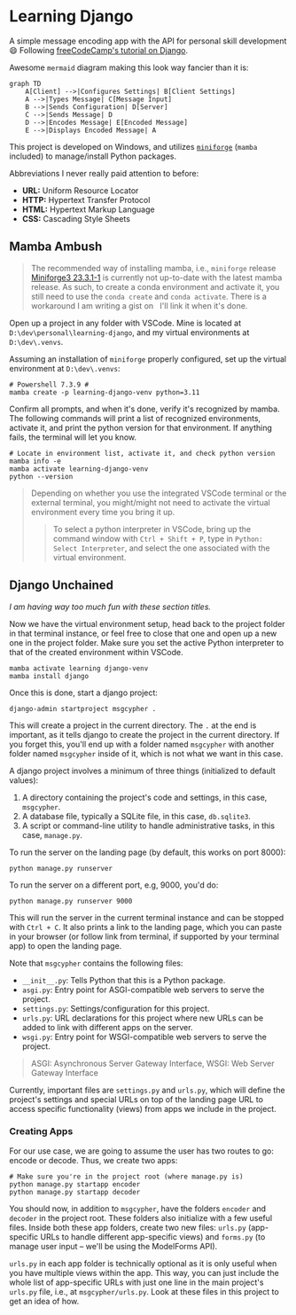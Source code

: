 # Learning Django

A simple message encoding app with the API for personal skill development :smile: Following [freeCodeCamp's tutorial on Django](https://www.youtube.com/watch?v=UmljXZIypDc).

Awesome `mermaid` diagram making this look way fancier than it is:

```mermaid
graph TD
    A[Client] -->|Configures Settings| B[Client Settings]
    A -->|Types Message| C[Message Input]
    B -->|Sends Configuration| D[Server]
    C -->|Sends Message| D
    D -->|Encodes Message| E[Encoded Message]
    E -->|Displays Encoded Message| A
```

This project is developed on Windows, and utilizes [`miniforge`](https://github.com/conda-forge/miniforge) (`mamba` included) to manage/install Python packages.

Abbreviations I never really paid attention to before:

- **URL:** Uniform Resource Locator
- **HTTP:** Hypertext Transfer Protocol
- **HTML:** Hypertext Markup Language
- **CSS:** Cascading Style Sheets

## Mamba Ambush

> The recommended way of installing mamba, i.e., `miniforge` release [Miniforge3 23.3.1-1](https://github.com/conda-forge/miniforge/releases/tag/23.3.1-1) is currently not up-to-date with the latest mamba release. As such, to create a conda environment and activate it, you still need to use the `conda create` and `conda activate`. There is a workaround I am writing a gist on &nbsp; I'll link it when it's done.

Open up a project in any folder with VSCode. Mine is located at `D:\dev\personal\learning-django`, and my virtual environments at `D:\dev\.venvs`.

Assuming an installation of `miniforge` properly configured, set up the virtual environment at `D:\dev\.venvs`:

```shell
# Powershell 7.3.9 #
mamba create -p learning-django-venv python=3.11
```

Confirm all prompts, and when it's done, verify it's recognized by mamba. The following commands will print a list of recognized environments, activate it, and print the python version for that environment. If anything fails, the terminal will let you know.

```shell
# Locate in environment list, activate it, and check python version
mamba info -e
mamba activate learning-django-venv
python --version
```

> Depending on whether you use the integrated VSCode terminal or the external terminal, you might/might not need to activate the virtual environment every time you bring it up.
>> To select a python interpreter in VSCode, bring up the command window with `Ctrl + Shift + P`, type in `Python: Select Interpreter`, and select the one associated with the virtual environment.

## Django Unchained

*I am having way too much fun with these section titles.*

Now we have the virtual environment setup, head back to the project folder in that terminal instance, or feel free to close that one and open up a new one in the project folder. Make sure you set the active Python interpreter to that of the created environment within VSCode.

```shell
mamba activate learning django-venv
mamba install django
```

Once this is done, start a django project:

```shell
django-admin startproject msgcypher .
```

This will create a project in the current directory. The `.` at the end is important, as it tells django to create the project in the current directory. If you forget this, you'll end up with a folder named `msgcypher` with another folder named `msgcypher` inside of it, which is not what we want in this case.

A django project involves a minimum of three things (initialized to default values):

1. A directory containing the project's code and settings, in this case, `msgcypher`.
2. A database file, typically a SQLite file, in this case, `db.sqlite3`.
3. A script or command-line utility to handle administrative tasks, in this case, `manage.py`.

To run the  server on the landing page (by default, this works on port 8000):

```shell
python manage.py runserver
```

To run the server on a different port, e.g, 9000, you'd do:

```shell
python manage.py runserver 9000
```

This will run the server in the current terminal instance and can be stopped with `Ctrl + C`. It also prints a link to the landing page, which you can paste in your browser (or follow link from terminal, if supported by your terminal app) to open the landing page.

Note that `msgcypher` contains the following files:

- `__init__.py`: Tells Python that this is a Python package.
- `asgi.py`: Entry point for ASGI-compatible web servers to serve the project.
- `settings.py`: Settings/configuration for this project.
- `urls.py`: URL declarations for this project where new URLs can be added to link with different apps on the server.
- `wsgi.py`: Entry point for WSGI-compatible web servers to serve the project.

> ASGI: Asynchronous Server Gateway Interface, WSGI: Web Server Gateway Interface

Currently, important files are `settings.py` and `urls.py`, which will define the project's settings and special URLs on top of the landing page URL to access specific functionality (views) from apps we include in the project.

### Creating Apps

For our use case, we are going to assume the user has two routes to go: encode or decode. Thus, we create two apps:

```shell
# Make sure you're in the project root (where manage.py is)
python manage.py startapp encoder
python manage.py startapp decoder
```

You should now, in addition to `msgcypher`, have the folders `encoder` and `decoder` in the project root. These folders also initialize with a few useful files. Inside both these app folders, create two new files: `urls.py` (app-specific URLs to handle different app-specific views) and `forms.py` (to manage user input &ndash; we'll be using the ModelForms API).

`urls.py` in each app folder is technically optional as it is only useful when you have multiple views within the app. This way, you can just include the whole list of app-specific URLs with just one line in the main project's `urls.py` file, i.e., at `msgcypher/urls.py`. Look at these files in this project to get an idea of how.
